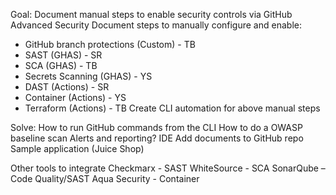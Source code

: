 Goal: Document manual steps to enable security controls via GitHub Advanced Security
Document steps to manually configure and enable:
-	GitHub branch protections (Custom) - TB
-	SAST (GHAS) - SR
-	SCA (GHAS) - TB
-	Secrets Scanning (GHAS) - YS
-	DAST (Actions) - SR
-	Container (Actions) - YS
-	Terraform (Actions) - TB
Create CLI automation for above manual steps

Solve:
How to run GitHub commands from the CLI
How to do a OWASP baseline scan
Alerts and reporting?
IDE
Add documents to GitHub repo
Sample application (Juice Shop)

Other tools to integrate
Checkmarx - SAST
WhiteSource - SCA
SonarQube – Code Quality/SAST
Aqua Security - Container
